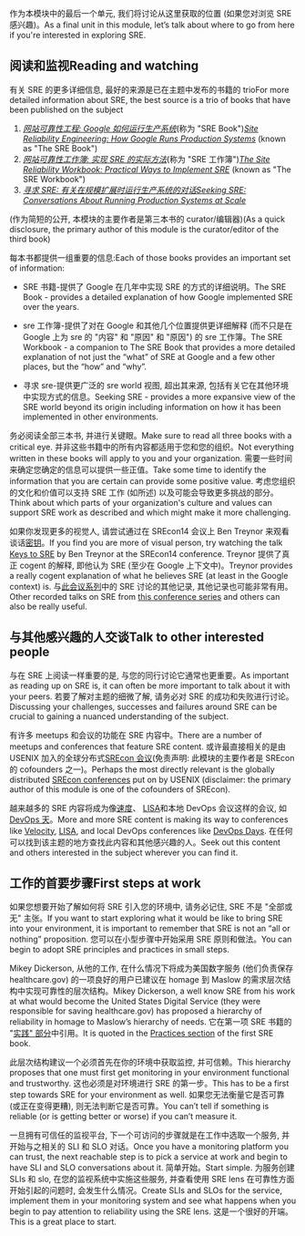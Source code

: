 <span data-ttu-id="fe838-101">作为本模块中的最后一个单元, 我们将讨论从这里获取的位置 (如果您对浏览 SRE 感兴趣)。</span><span class="sxs-lookup"><span data-stu-id="fe838-101">As a final unit in this module, let’s talk about where to go from here if you're interested in exploring SRE.</span></span> 

## <a name="reading-and-watching"></a><span data-ttu-id="fe838-102">阅读和监视</span><span class="sxs-lookup"><span data-stu-id="fe838-102">Reading and watching</span></span>

<span data-ttu-id="fe838-103">有关 SRE 的更多详细信息, 最好的来源是已在主题中发布的书籍的 trio</span><span class="sxs-lookup"><span data-stu-id="fe838-103">For more detailed information about SRE, the best source is a trio of books that have been published on the subject</span></span>

1. <span data-ttu-id="fe838-104">[_网站可靠性工程: Google 如何运行生产系统_](http://shop.oreilly.com/product/0636920041528.do)(称为 "SRE Book")</span><span class="sxs-lookup"><span data-stu-id="fe838-104">[_Site Reliability Engineering: How Google Runs Production Systems_](http://shop.oreilly.com/product/0636920041528.do) (known as "The SRE Book")</span></span>
1. <span data-ttu-id="fe838-105">[_网站可靠性工作簿: 实现 SRE 的实际方法_](http://shop.oreilly.com/product/0636920132448.do)(称为 "SRE 工作簿")</span><span class="sxs-lookup"><span data-stu-id="fe838-105">[_The Site Reliability Workbook: Practical Ways to Implement SRE_](http://shop.oreilly.com/product/0636920132448.do) (known as "The SRE Workbook")</span></span>
1. [<span data-ttu-id="fe838-106">_寻求 SRE: 有关在规模扩展时运行生产系统的对话_</span><span class="sxs-lookup"><span data-stu-id="fe838-106">_Seeking SRE: Conversations About Running Production Systems at Scale_</span></span>](http://shop.oreilly.com/product/0636920063964.do)

<span data-ttu-id="fe838-107">(作为简短的公开, 本模块的主要作者是第三本书的 curator/编辑器)</span><span class="sxs-lookup"><span data-stu-id="fe838-107">(As a quick disclosure, the primary author of this module is the curator/editor of the third book)</span></span>

<span data-ttu-id="fe838-108">每本书都提供一组重要的信息:</span><span class="sxs-lookup"><span data-stu-id="fe838-108">Each of those books provides an important set of information:</span></span>

- <span data-ttu-id="fe838-109">SRE 书籍-提供了 Google 在几年中实现 SRE 的方式的详细说明。</span><span class="sxs-lookup"><span data-stu-id="fe838-109">The SRE Book - provides a detailed explanation of how Google implemented SRE over the years.</span></span>

- <span data-ttu-id="fe838-110">sre 工作簿-提供了对在 Google 和其他几个位置提供更详细解释 (而不只是在 Google 上为 sre 的 "内容" 和 "原因" 和 "原因") 的 sre 工作簿。</span><span class="sxs-lookup"><span data-stu-id="fe838-110">The SRE Workbook - a companion to The SRE Book that provides a more detailed explanation of not just the “what” of SRE at Google and a few other places, but the “how” and “why”.</span></span>

- <span data-ttu-id="fe838-111">寻求 sre-提供更广泛的 sre world 视图, 超出其来源, 包括有关它在其他环境中实现方式的信息。</span><span class="sxs-lookup"><span data-stu-id="fe838-111">Seeking SRE - provides a more expansive view of the SRE world beyond its origin including information on how it has been implemented in other environments.</span></span>

<span data-ttu-id="fe838-112">务必阅读全部三本书, 并进行关键眼。</span><span class="sxs-lookup"><span data-stu-id="fe838-112">Make sure to read all three books with a critical eye.</span></span> <span data-ttu-id="fe838-113">并非这些书籍中的所有内容都适用于您和您的组织。</span><span class="sxs-lookup"><span data-stu-id="fe838-113">Not everything written in these books will apply to you and your organization.</span></span> <span data-ttu-id="fe838-114">需要一些时间来确定您确定的信息可以提供一些正值。</span><span class="sxs-lookup"><span data-stu-id="fe838-114">Take some time to identify the information that you are certain can provide some positive value.</span></span> <span data-ttu-id="fe838-115">考虑您组织的文化和价值可以支持 SRE 工作 (如所述) 以及可能会导致更多挑战的部分。</span><span class="sxs-lookup"><span data-stu-id="fe838-115">Think about which parts of your organization's culture and values can support SRE work as described and which might make it more challenging.</span></span>

<span data-ttu-id="fe838-116">如果你发现更多的视觉人, 请尝试通过在 SREcon14 会议上 Ben Treynor 来观看谈话[密钥](https://www.usenix.org/conference/srecon14/technical-sessions/presentation/keys-sre)。</span><span class="sxs-lookup"><span data-stu-id="fe838-116">If you find you are more of visual person, try watching the talk [Keys to SRE](https://www.usenix.org/conference/srecon14/technical-sessions/presentation/keys-sre) by Ben Treynor at the SREcon14 conference.</span></span> <span data-ttu-id="fe838-117">Treynor 提供了真正 cogent 的解释, 即他认为 SRE (至少在 Google 上下文中)。</span><span class="sxs-lookup"><span data-stu-id="fe838-117">Treynor provides a really cogent explanation of what he believes SRE (at least in the Google context) is.</span></span> <span data-ttu-id="fe838-118">与[此会议系列](https://www.usenix.org/conferences/byname/925)中的 SRE 讨论的其他记录, 其他记录也可能非常有用。</span><span class="sxs-lookup"><span data-stu-id="fe838-118">Other recorded talks on SRE from [this conference series](https://www.usenix.org/conferences/byname/925) and others can also be really useful.</span></span>

## <a name="talk-to-other-interested-people"></a><span data-ttu-id="fe838-119">与其他感兴趣的人交谈</span><span class="sxs-lookup"><span data-stu-id="fe838-119">Talk to other interested people</span></span>

<span data-ttu-id="fe838-120">与在 SRE 上阅读一样重要的是, 与您的同行讨论它通常也更重要。</span><span class="sxs-lookup"><span data-stu-id="fe838-120">As important as reading up on SRE is, it can often be more important to talk about it with your peers.</span></span> <span data-ttu-id="fe838-121">若要了解对主题的细微了解, 请务必对 SRE 的成功和失败进行讨论。</span><span class="sxs-lookup"><span data-stu-id="fe838-121">Discussing your challenges, successes and failures around SRE can be crucial to gaining a nuanced understanding of the subject.</span></span> 

<span data-ttu-id="fe838-122">有许多 meetups 和会议的功能在 SRE 内容中。</span><span class="sxs-lookup"><span data-stu-id="fe838-122">There are a number of meetups and conferences that feature SRE content.</span></span> <span data-ttu-id="fe838-123">或许最直接相关的是由 USENIX 加入的全球分布式[SREcon 会议](https://www.usenix.org/conferences/byname/925)(免责声明: 此模块的主要作者是 SREcon 的 cofounders 之一)。</span><span class="sxs-lookup"><span data-stu-id="fe838-123">Perhaps the most directly relevant is the globally distributed [SREcon conferences](https://www.usenix.org/conferences/byname/925) put on by USENIX (disclaimer: the primary author of this module is one of the cofounders of SREcon).</span></span>

<span data-ttu-id="fe838-124">越来越多的 SRE 内容将成为像[速度](https://conferences.oreilly.com/velocity)、 [LISA](https://www.usenix.org/conferences/byname/5)和本地 DevOps 会议这样的会议, 如[DevOps 天](https://www.devopsdays.org)。</span><span class="sxs-lookup"><span data-stu-id="fe838-124">More and more SRE content is making its way to conferences like [Velocity](https://conferences.oreilly.com/velocity), [LISA](https://www.usenix.org/conferences/byname/5), and local DevOps conferences like [DevOps Days](https://www.devopsdays.org).</span></span> <span data-ttu-id="fe838-125">在任何可以找到该主题的地方查找此内容和其他感兴趣的人。</span><span class="sxs-lookup"><span data-stu-id="fe838-125">Seek out this content and others interested in the subject  wherever you can find it.</span></span>

## <a name="first-steps-at-work"></a><span data-ttu-id="fe838-126">工作的首要步骤</span><span class="sxs-lookup"><span data-stu-id="fe838-126">First steps at work</span></span>

<span data-ttu-id="fe838-127">如果您想要开始了解如何将 SRE 引入您的环境中, 请务必记住, SRE 不是 "全部或无" 主张。</span><span class="sxs-lookup"><span data-stu-id="fe838-127">If you want to start exploring what it would be like to bring SRE into your environment, it is important to remember that SRE is not an “all or nothing” proposition.</span></span>  <span data-ttu-id="fe838-128">您可以在小型步骤中开始采用 SRE 原则和做法。</span><span class="sxs-lookup"><span data-stu-id="fe838-128">You can begin to adopt SRE principles and practices in small steps.</span></span>

<span data-ttu-id="fe838-129">Mikey Dickerson, 从他的工作, 在什么情况下将成为美国数字服务 (他们负责保存 healthcare.gov) 的一项良好的用户已建议在 homage 到 Maslow 的需求层次结构中实现可靠性的层次结构。</span><span class="sxs-lookup"><span data-stu-id="fe838-129">Mikey Dickerson, a well know SRE from his work at what would become the United States Digital Service (they were responsible for saving healthcare.gov) has proposed a hierarchy of reliability in homage to Maslow’s hierarchy of needs.</span></span> <span data-ttu-id="fe838-130">它在第一项 SRE 书籍的 "[实践" 部分](https://landing.google.com/sre/book/chapters/part3.html)中引用。</span><span class="sxs-lookup"><span data-stu-id="fe838-130">It is quoted in the [Practices section](https://landing.google.com/sre/book/chapters/part3.html) of the first SRE book.</span></span>

<span data-ttu-id="fe838-131">此层次结构建议一个必须首先在你的环境中获取监控, 并可信赖。</span><span class="sxs-lookup"><span data-stu-id="fe838-131">This hierarchy proposes that one must first get monitoring in your environment functional and trustworthy.</span></span> <span data-ttu-id="fe838-132">这也必须是对环境进行 SRE 的第一步。</span><span class="sxs-lookup"><span data-stu-id="fe838-132">This has to be a first step towards SRE for your environment as well.</span></span> <span data-ttu-id="fe838-133">如果您无法衡量它是否可靠 (或正在变得更糟), 则无法判断它是否可靠。</span><span class="sxs-lookup"><span data-stu-id="fe838-133">You can’t tell if something is reliable (or is getting better or worse) if you can’t measure it.</span></span>

<span data-ttu-id="fe838-134">一旦拥有可信任的监视平台, 下一个可访问的步骤就是在工作中选取一个服务, 并开始与之相关的 SLI 和 SLO 对话。</span><span class="sxs-lookup"><span data-stu-id="fe838-134">Once you have a monitoring platform you can trust, the next reachable step is to pick a service at work and begin to have SLI and SLO conversations about it.</span></span> <span data-ttu-id="fe838-135">简单开始。</span><span class="sxs-lookup"><span data-stu-id="fe838-135">Start simple.</span></span> <span data-ttu-id="fe838-136">为服务创建 SLIs 和 slo, 在您的监视系统中实施这些服务, 并查看使用 SRE lens 在可靠性方面开始引起的问题时, 会发生什么情况。</span><span class="sxs-lookup"><span data-stu-id="fe838-136">Create SLIs and SLOs for the service, implement them in your monitoring system and see what happens when you begin to pay attention to reliability using the SRE lens.</span></span> <span data-ttu-id="fe838-137">这是一个很好的开端。</span><span class="sxs-lookup"><span data-stu-id="fe838-137">This is a great place to start.</span></span>
